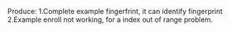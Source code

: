 Produce:
    1.Complete example fingerfrint, it can identify fingerprint
    2.Example enroll not working, for a index out of range problem.
